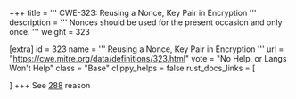 +++
title = '''
CWE-323: Reusing a Nonce, Key Pair in Encryption
'''
description	= '''
Nonces should be used for the present occasion and only once.
'''
weight = 323

[extra]
id = 323
name = '''
Reusing a Nonce, Key Pair in Encryption
'''
url = "https://cwe.mitre.org/data/definitions/323.html"
vote = "No Help, or Langs Won't Help"
class = "Base"
clippy_helps = false
rust_docs_links = [

]
+++
See [288](/rust-are-we-secure-yet/cwes/cwe-288) reason
